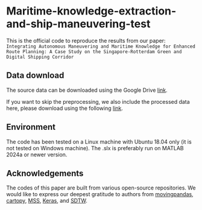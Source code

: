 # Maritime-knowledge-extraction-and-ship-maneuvering-test
This is the official code to reproduce the results from our paper: \
`Integrating Autonomous Maneuvering and Maritime Knowledge for Enhanced Route Planning: A Case Study on the Singapore-Rotterdam Green and Digital Shipping Corridor`




## Data download

The source data can be downloaded using the Google Drive [link](https://drive.google.com/file/d/1-RkI4xIi7AfIiu_7GinqbZGyWaOMjWDs/view?usp=sharing).

If you want to skip the preprocessing, we also include the processed data here, please download using the following [link](https://drive.google.com/file/d/1-FkIhzEvajpB3jVyks65P2x4T4A9z-qS/view?usp=sharing). 

## Environment
The code has been tested on a Linux machine with Ubuntu 18.04 only (it is not tested on Windows machine). The .slx is preferably run on MATLAB 2024a or newer version.

## Acknowledgements
The codes of this paper are built from various open-source repositories. We would like to express our deepest gratitude to authors from [movingpandas](https://github.com/movingpandas/movingpandas), [cartopy](https://github.com/SciTools/cartopy), [MSS](https://github.com/cybergalactic/MSS), [Keras](https://github.com/keras-team/keras), and [SDTW](https://github.com/mblondel/soft-dtw). 
